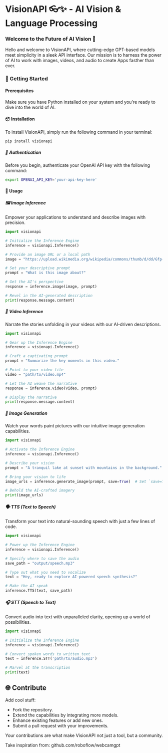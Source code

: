 # VisionAPI 👓✨ - AI Vision & Language Processing

### Welcome to the Future of AI Vision 🌟

Hello and welcome to VisionAPI, where cutting-edge GPT-based models meet simplicity in a sleek API interface. Our mission is to harness the power of AI to work with images, videos, and audio to create Apps fasther than ever.

### 🚀 Getting Started

#### Prerequisites

Make sure you have Python installed on your system and you're ready to dive into the world of AI.

#### 📦 Installation

To install VisionAPI, simply run the following command in your terminal:

```bash
pip install visionapi
```
##### 🔑 Authentication
Before you begin, authenticate your OpenAI API key with the following command:

```bash
export OPENAI_API_KEY='your-api-key-here'
```
#### 🔩 Usage
##### 🖼️ Image Inference
Empower your applications to understand and describe images with precision.

```python
import visionapi

# Initialize the Inference Engine
inference = visionapi.Inference()

# Provide an image URL or a local path
image = "https://upload.wikimedia.org/wikipedia/commons/thumb/d/dd/Gfp-wisconsin-madison-the-nature-boardwalk.jpg/2560px-Gfp-wisconsin-madison-the-nature-boardwalk.jpg"

# Set your descriptive prompt
prompt = "What is this image about?"

# Get the AI's perspective
response = inference.image(image, prompt)

# Revel in the AI-generated description
print(response.message.content)


```
##### 🎥 Video Inference
Narrate the stories unfolding in your videos with our AI-driven descriptions.

```python
import visionapi

# Gear up the Inference Engine
inference = visionapi.Inference()

# Craft a captivating prompt
prompt = "Summarize the key moments in this video."

# Point to your video file
video = "path/to/video.mp4"

# Let the AI weave the narrative
response = inference.video(video, prompt)

# Display the narrative
print(response.message.content)

```

##### 🎨 Image Generation
Watch your words paint pictures with our intuitive image generation capabilities.

```python
import visionapi

# Activate the Inference Engine
inference = visionapi.Inference()

# Describe your vision
prompt = "A tranquil lake at sunset with mountains in the background."

# Bring your vision to life
image_urls = inference.generate_image(prompt, save=True)  # Set `save=True` to store locally

# Behold the AI-crafted imagery
print(image_urls)
```

##### 🗣️ TTS (Text to Speech)
Transform your text into natural-sounding speech with just a few lines of code.

```python
import visionapi

# Power up the Inference Engine
inference = visionapi.Inference()

# Specify where to save the audio
save_path = "output/speech.mp3"

# Type out what you need to vocalize
text = "Hey, ready to explore AI-powered speech synthesis?"

# Make the AI speak
inference.TTS(text, save_path)
```

##### 🎧 STT (Speech to Text)
Convert audio into text with unparalleled clarity, opening up a world of possibilities.

```python
import visionapi

# Initialize the Inference Engine
inference = visionapi.Inference()

# Convert spoken words to written text
text = inference.STT('path/to/audio.mp3')

# Marvel at the transcription
print(text)
```

## 🌐 Contribute
Add cool stuff:

- Fork the repository.
- Extend the capabilities by integrating more models.
- Enhance existing features or add new ones.
- Submit a pull request with your improvements.

Your contributions are what make VisionAPI not just a tool, but a community.

Take inspiration from: github.com/roboflow/webcamgpt
